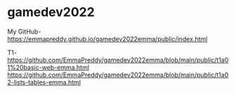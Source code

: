 # gamedev2022
My GitHub-
https://emmapreddy.github.io/gamedev2022emma/public/index.html

T1-
https://github.com/EmmaPreddy/gamedev2022emma/blob/main/public/t1a01%20basic-web-emma.html
https://github.com/EmmaPreddy/gamedev2022emma/blob/main/public/t1a02-lists-tables-emma.html
